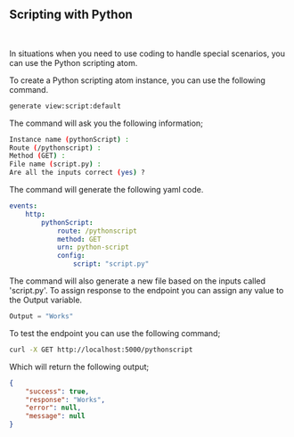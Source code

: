 ## Scripting with Python
<br/>

In situations when you need to use coding to handle special scenarios, you can use the Python scripting atom.

To create a Python scripting atom instance, you can use the following command.

```bash
generate view:script:default
```

The command will ask you the following information;


```bash
Instance name (pythonScript) :
Route (/pythonscript) :
Method (GET) :
File name (script.py) :
Are all the inputs correct (yes) ?
```

The command will generate the following yaml code.

```yaml
events:
    http:
        pythonScript:
            route: /pythonscript
            method: GET 
            urn: python-script
            config:
                script: "script.py"
```

The command will also generate a new file based on the inputs called 'script.py'. To assign response to the endpoint you can assign any value to the Output variable.


```python
Output = "Works"
```

To test the endpoint you can use the following command;

```bash
curl -X GET http://localhost:5000/pythonscript
```

Which will return the following output;

```json
{
    "success": true,
    "response": "Works",
    "error": null,
    "message": null
}
```